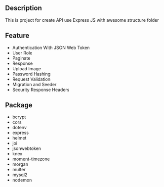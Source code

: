## Description

This is project for create API use Express JS with awesome structure folder

## Feature
-   Authentication With JSON Web Token
-   User Role
-   Paginate
-   Response
-   Upload Image
-   Password Hashing
-   Request Validation
-   Migration and Seeder
-   Security Response Headers

## Package
-   bcrypt
-   cors
-   dotenv
-   express
-   helmet
-   joi
-   jsonwebtoken
-   knex
-   moment-timezone
-   morgan
-   multer
-   mysql2
-   nodemon
